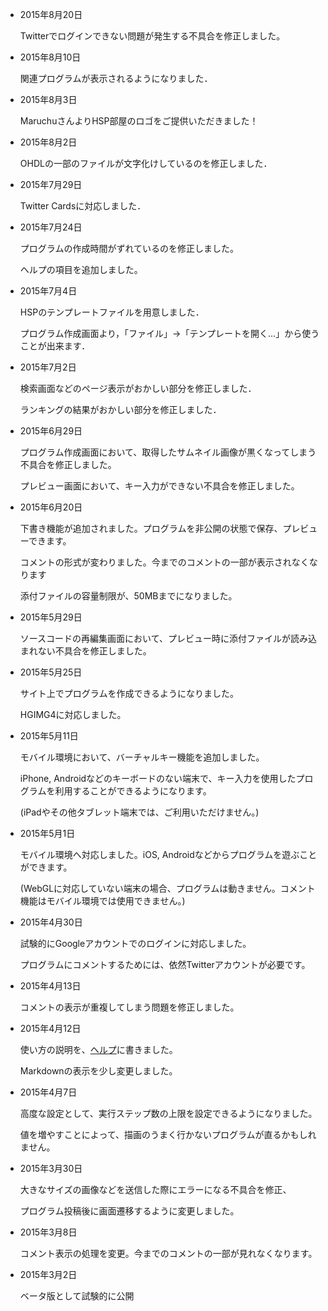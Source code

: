 * 2015年8月20日

	Twitterでログインできない問題が発生する不具合を修正しました。

* 2015年8月10日

	関連プログラムが表示されるようになりました．

* 2015年8月3日

	MaruchuさんよりHSP部屋のロゴをご提供いただきました！

* 2015年8月2日

	OHDLの一部のファイルが文字化けしているのを修正しました．

* 2015年7月29日

	Twitter Cardsに対応しました．

* 2015年7月24日

	プログラムの作成時間がずれているのを修正しました。
	
	ヘルプの項目を追加しました。

* 2015年7月4日

	HSPのテンプレートファイルを用意しました．

	プログラム作成画面より，「ファイル」->「テンプレートを開く...」から使うことが出来ます．

* 2015年7月2日

	検索画面などのページ表示がおかしい部分を修正しました．

	ランキングの結果がおかしい部分を修正しました．

* 2015年6月29日

	プログラム作成画面において、取得したサムネイル画像が黒くなってしまう不具合を修正しました。

	プレビュー画面において、キー入力ができない不具合を修正しました。

* 2015年6月20日

	下書き機能が追加されました。プログラムを非公開の状態で保存、プレビューできます。
	
	コメントの形式が変わりました。今までのコメントの一部が表示されなくなります

	添付ファイルの容量制限が、50MBまでになりました。

* 2015年5月29日

	ソースコードの再編集画面において、プレビュー時に添付ファイルが読み込まれない不具合を修正しました。

* 2015年5月25日

	サイト上でプログラムを作成できるようになりました。

	HGIMG4に対応しました。

* 2015年5月11日

	モバイル環境において、バーチャルキー機能を追加しました。

	iPhone, Androidなどのキーボードのない端末で、キー入力を使用したプログラムを利用することができるようになります。

	(iPadやその他タブレット端末では、ご利用いただけません。)

* 2015年5月1日

	モバイル環境へ対応しました。iOS, Androidなどからプログラムを遊ぶことができます。

	(WebGLに対応していない端末の場合、プログラムは動きません。コメント機能はモバイル環境では使用できません。)

* 2015年4月30日

	試験的にGoogleアカウントでのログインに対応しました。

	プログラムにコメントするためには、依然Twitterアカウントが必要です。

* 2015年4月13日

	コメントの表示が重複してしまう問題を修正しました。

* 2015年4月12日

	使い方の説明を、[ヘルプ](/help)に書きました。

	Markdownの表示を少し変更しました。

* 2015年4月7日

	高度な設定として、実行ステップ数の上限を設定できるようになりました。

	値を増やすことによって、描画のうまく行かないプログラムが直るかもしれません。

* 2015年3月30日

	大きなサイズの画像などを送信した際にエラーになる不具合を修正、

	プログラム投稿後に画面遷移するように変更しました。

* 2015年3月8日

	コメント表示の処理を変更。今までのコメントの一部が見れなくなります。

* 2015年3月2日

	ベータ版として試験的に公開
